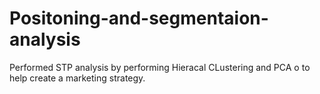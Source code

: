 # Positoning-and-segmentaion-analysis
Performed STP analysis  by performing Hieracal CLustering and  PCA o to help create a marketing strategy.
